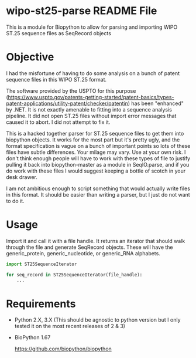 # wipo-st25-parse README File

This is a module for Biopython to allow for parsing and importing WIPO ST.25 sequence files as SeqRecord objects

# Objective

I had the misfortune of having to do some analysis on a bunch of patent sequence files in this WIPO ST.25 format.

The software provided by the USPTO for this purpose (https://www.uspto.gov/patents-getting-started/patent-basics/types-patent-applications/utility-patent/checker/patentin) has been "enhanced" by .NET. It is not exactly amenable to fitting into a sequence analysis pipeline. It did not open ST.25 files without import error messages that caused it to abort. I did not attempt to fix it.

This is a hacked together parser for ST.25 sequence files to get them into biopython objects. It works for the most part but it's pretty ugly, and the format specification is vague on a bunch of important points so lots of these files have subtle differences. Your milage may vary. Use at your own risk. I don't think enough people will have to work with these types of file to justify pulling it back into biopython-master as a module in SeqIO.parse, and if you do work with these files I would suggest keeping a bottle of scotch in your desk drawer. 

I am not ambitious enough to script something that would actually write files in this format. It should be easier than writing a parser, but I just do not want to do it. 

# Usage

Import it and call it with a file handle. It returns an iterator that should walk through the file and generate SeqRecord objects. These will have the generic_protein, generic_nucleotide, or generic_RNA alphabets. 

```python
import ST25SequenceIterator

for seq_record in ST25SequenceIterator(file_handle):
	...
```	


# Requirements

-	Python 2.X, 3.X (This should be agnostic to python version but I only tested it on the most recent releases of 2 & 3)

-	BioPython 1.67

	https://github.com/biopython/biopython
